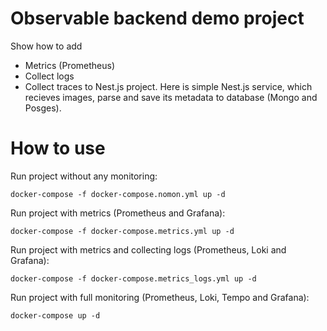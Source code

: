 # Observable backend demo project
Show how to add  
* Metrics (Prometheus)
* Collect logs
* Collect traces
to Nest.js project. 
Here is simple Nest.js service, which recieves images, parse and save its metadata to database (Mongo and Posges).

# How to use

Run project without any monitoring:
```
docker-compose -f docker-compose.nomon.yml up -d
```

Run project with metrics (Prometheus and Grafana):
```
docker-compose -f docker-compose.metrics.yml up -d
```

Run project with metrics and collecting logs (Prometheus, Loki and Grafana):
```
docker-compose -f docker-compose.metrics_logs.yml up -d
```

Run project with full monitoring (Prometheus, Loki, Tempo and Grafana):
```
docker-compose up -d
```